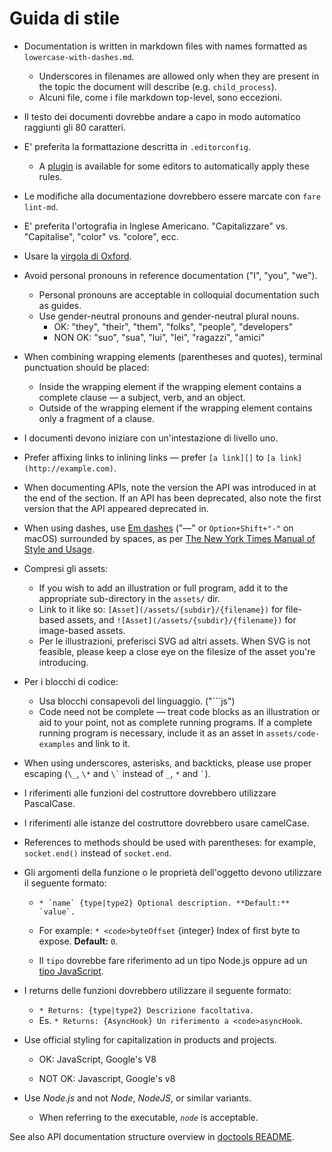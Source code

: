 # Guida di stile

* Documentation is written in markdown files with names formatted as `lowercase-with-dashes.md`. 
  * Underscores in filenames are allowed only when they are present in the topic the document will describe (e.g. `child_process`).
  * Alcuni file, come i file markdown top-level, sono eccezioni.
* Il testo dei documenti dovrebbe andare a capo in modo automatico raggiunti gli 80 caratteri.
* E' preferita la formattazione descritta in `.editorconfig`. 
  * A [plugin](http://editorconfig.org/#download) is available for some editors to automatically apply these rules.
* Le modifiche alla documentazione dovrebbero essere marcate con `fare lint-md`.
* E' preferita l'ortografia in Inglese Americano. "Capitalizzare" vs. "Capitalise", "color" vs. "colore", ecc.
* Usare la [virgola di Oxford](https://en.wikipedia.org/wiki/Serial_comma).
* Avoid personal pronouns in reference documentation ("I", "you", "we"). 
  * Personal pronouns are acceptable in colloquial documentation such as guides.
  * Use gender-neutral pronouns and gender-neutral plural nouns. 
    * OK: "they", "their", "them", "folks", "people", "developers"
    * NON OK: "suo", "sua", "lui", "lei", "ragazzi", "amici"
* When combining wrapping elements (parentheses and quotes), terminal punctuation should be placed: 
  * Inside the wrapping element if the wrapping element contains a complete clause — a subject, verb, and an object.
  * Outside of the wrapping element if the wrapping element contains only a fragment of a clause.
* I documenti devono iniziare con un'intestazione di livello uno.
* Prefer affixing links to inlining links — prefer `[a link][]` to `[a link](http://example.com)`.
* When documenting APIs, note the version the API was introduced in at the end of the section. If an API has been deprecated, also note the first version that the API appeared deprecated in.
* When using dashes, use [Em dashes](https://en.wikipedia.org/wiki/Dash#Em_dash) ("—" or `Option+Shift+"-"` on macOS) surrounded by spaces, as per [The New York Times Manual of Style and Usage](https://en.wikipedia.org/wiki/The_New_York_Times_Manual_of_Style_and_Usage).
* Compresi gli assets: 
  * If you wish to add an illustration or full program, add it to the appropriate sub-directory in the `assets/` dir.
  * Link to it like so: `[Asset](/assets/{subdir}/{filename})` for file-based assets, and `![Asset](/assets/{subdir}/{filename})` for image-based assets.
  * Per le illustrazioni, preferisci SVG ad altri assets. When SVG is not feasible, please keep a close eye on the filesize of the asset you're introducing.
* Per i blocchi di codice: 
  * Usa blocchi consapevoli del linguaggio. ("```js")
  * Code need not be complete — treat code blocks as an illustration or aid to your point, not as complete running programs. If a complete running program is necessary, include it as an asset in `assets/code-examples` and link to it.
* When using underscores, asterisks, and backticks, please use proper escaping (`\_`, `\*` and `` \` `` instead of `_`, `*` and `` ` ``).
* I riferimenti alle funzioni del costruttore dovrebbero utilizzare PascalCase.
* I riferimenti alle istanze del costruttore dovrebbero usare camelCase.
* References to methods should be used with parentheses: for example, `socket.end()` instead of `socket.end`.
* Gli argomenti della funzione o le proprietà dell'oggetto devono utilizzare il seguente formato:
  
  * ``* `name` {type|type2} Optional description. **Default:** `value`.`` <!--lint disable maximum-line-length remark-lint-->
  
  * For example: `* <code>byteOffset` {integer} Index of first byte to expose. **Default:** `0`.</code> <!--lint enable maximum-line-length remark-lint-->
  
  * Il `tipo` dovrebbe fare riferimento ad un tipo Node.js oppure ad un [tipo JavaScript](https://developer.mozilla.org/en-US/docs/Web/JavaScript/Guide/Grammar_and_types#Data_structures_and_types).

* I returns delle funzioni dovrebbero utilizzare il seguente formato: 
  * `* Returns: {type|type2} Descrizione facoltativa.`
  * Es. `* Returns: {AsyncHook} Un riferimento a <code>asyncHook`.</code>

* Use official styling for capitalization in products and projects.
  
  * OK: JavaScript, Google's V8 <!--lint disable prohibited-strings remark-lint-->
  
  * NOT OK: Javascript, Google's v8 <!-- lint enable prohibited-strings remark-lint-->

* Use *Node.js* and not *Node*, *NodeJS*, or similar variants.
  
  * When referring to the executable, *`node`* is acceptable.

See also API documentation structure overview in [doctools README](../tools/doc/README.md).
